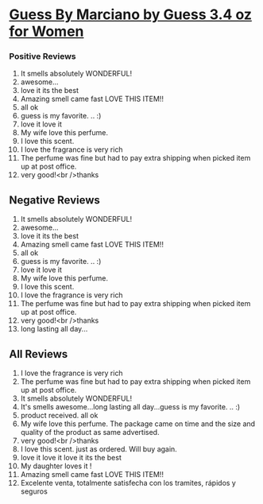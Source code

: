 # [Guess By Marciano by Guess 3.4 oz for Women](https://products.checkmycream.com/products/Guess-By-Marciano-by-Guess-3.4-oz-for-Women.html)

### Positive Reviews

<ol>
      <li>It smells absolutely WONDERFUL!</li>
      <li>awesome...</li>
      <li>love it its the best</li>
      <li>Amazing smell came fast LOVE THIS ITEM!!</li>
      <li>all ok</li>
      <li>guess is my favorite. ..  :)</li>
      <li>love it love it</li>
      <li>My wife love this perfume.</li>
      <li>I love this scent.  </li>
      <li>I love the fragrance is very rich</li>
      <li>The perfume was fine but had to pay extra shipping when picked item up at post office.</li>
      <li>very good!&lt;br /&gt;thanks</li>
</ol>


<h2>Negative Reviews</h2>
<ol>
<li> It smells absolutely WONDERFUL!</li>
<li> awesome...</li>
<li> love it its the best</li>
<li> Amazing smell came fast LOVE THIS ITEM!!</li>
<li> all ok</li>
<li> guess is my favorite. ..  :)</li>
<li> love it love it</li>
<li> My wife love this perfume.</li>
<li> I love this scent.  </li>
<li> I love the fragrance is very rich</li>
<li> The perfume was fine but had to pay extra shipping when picked item up at post office.</li>
<li> very good!&lt;br /&gt;thanks</li>
<li> long lasting all day...</li>
</ol>

<h2>All Reviews</h2>

<ol>
    <li> I love the fragrance is very rich</li>
    <li> The perfume was fine but had to pay extra shipping when picked item up at post office.</li>
    <li> It smells absolutely WONDERFUL!</li>
    <li> It&#x27;s smells awesome...long lasting all day...guess is my favorite. ..  :)</li>
    <li> product received. all ok</li>
    <li> My wife love this perfume. The package came on time and the size and quality of the product as same advertised.</li>
    <li> very good!&lt;br /&gt;thanks</li>
    <li> I love this scent.  just as ordered.  Will buy again.</li>
    <li> love it love it love it its the best</li>
    <li> My daughter loves it !</li>
    <li> Amazing smell came fast LOVE THIS ITEM!!</li>
    <li> Excelente venta, totalmente satisfecha con los tramites, rápidos y seguros</li>
</ol>




